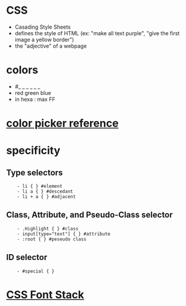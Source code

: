 # CSS 
- Casading Style Sheets 
- defines the style of HTML (ex: "make all text purple", "give the first image a yellow border") 
- the "adjective" of a webpage

# colors
- #_ _  _ _  _ _
-  red green blue
- in hexa : max FF
# [color picker reference](https://htmlcolorcodes.com/color-picker/)

# specificity
## Type selectors 
        - li { } #element 
        - li a { } #descedant 
        - li + a { } #adjacent 
## Class, Attribute, and Pseudo-Class selector
        - .Highlight { } #class  
        - input[type="text"] { } #attribute
        - :root { } #peseudo class
## ID selector
        - #special { }
# [CSS Font Stack](https://www.cssfontstack.com)